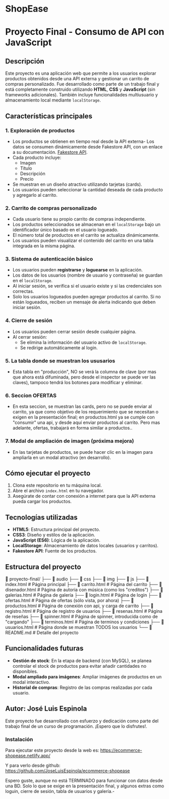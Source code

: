 # ShopEase

# Proyecto Final - Consumo de API con JavaScript

## Descripción
Este proyecto es una aplicación web que permite a los usuarios explorar productos obtenidos desde una API externa y gestionar un carrito de compras personalizado. Fue desarrollado como parte de un trabajo final y está completamente construido utilizando **HTML**, **CSS** y **JavaScript** (sin frameworks adicionales). También incluye funcionalidades multiusuario y almacenamiento local mediante `localStorage`.

## Características principales
### 1. **Exploración de productos**
   - Los productos se obtienen en tiempo real desde la API externa-
   Los datos se consumen dinámicamente desde Fakestore API, con un enlace a su documentación. [Fakestore API](https://fakestoreapi.com/).
   - Cada producto incluye:
     - Imagen
     - Título
     - Descripción
     - Precio
   - Se muestran en un diseño atractivo utilizando tarjetas (cards).
   - Los usuarios pueden seleccionar la cantidad deseada de cada producto y agregarlo al carrito.

### 2. **Carrito de compras personalizado**
   - Cada usuario tiene su propio carrito de compras independiente.
   - Los productos seleccionados se almacenan en el `localStorage` bajo un identificador único basado en el usuario logueado.
   - El número total de productos en el carrito se actualiza dinámicamente.
   - Los usuarios pueden visualizar el contenido del carrito en una tabla integrada en la misma página.

### 3. **Sistema de autenticación básico**
   - Los usuarios pueden **registrarse** y **loguearse** en la aplicación.
   - Los datos de los usuarios (nombre de usuario y contraseña) se guardan en el `localStorage`.
   - Al iniciar sesión, se verifica si el usuario existe y si las credenciales son correctas.
   - Solo los usuarios logueados pueden agregar productos al carrito. Si no están logueados, reciben un mensaje de alerta indicando que deben iniciar sesión.

### 4. **Cierre de sesión**
   - Los usuarios pueden cerrar sesión desde cualquier página.
   - Al cerrar sesión:
     - Se elimina la información del usuario activo de `localStorage`.
     - Se redirige automáticamente al login.

### 5. **La tabla donde se muestran los ususarios**
   - Esta tabla en "producción", NO se verá la columna de clave (por mas que ahora está difuminada, pero desde el inspector se puede ver las claves), tampoco tendrá los botones para modificar y eliminar.

### 6. **Seccion OFERTAS**
   - En esta seccion, se muestran las cards, pero no se puede enviar al carrito, ya que como objetivo de los requerimiento que se necesitan o exigen en la presentación final; en productos.html ya se cumple con "consumir" una api, y desde aquí enviar productos al carrito. Pero mas adelante, ofertas, trabajará en forma similar a productos..


### 7. **Modal de ampliación de imagen (próxima mejora)**
   - En las tarjetas de productos, se puede hacer clic en la imagen para ampliarla en un modal atractivo (en desarrollo).


## Cómo ejecutar el proyecto
1. Clona este repositorio en tu máquina local.
2. Abre el archivo `index.html` en tu navegador.
3. Asegúrate de contar con conexión a internet para que la API externa pueda cargar los productos.

## Tecnologías utilizadas
- **HTML5**: Estructura principal del proyecto.
- **CSS3**: Diseño y estilos de la aplicación.
- **JavaScript (ES6)**: Lógica de la aplicación.
- **LocalStorage**: Almacenamiento de datos locales (usuarios y carritos).
- **Fakestore API**: Fuente de los productos.

## Estructura del proyecto

📂 proyecto-final/
├── 📂 audio
├── 📂 css 
├── 📂 img
├── 📂 js
├── 📄 index.html      # Página principal
├── 📄 carrito.html    # Página del carrito
├── 📄 disenador.html  # Página de autoria con música (como los "creditos")
├── 📄 galerias.html   # Página de galería
├── 📄 login.html      # Página de login
├── 📄 ofertas.html    # Página de ofertas (sólo vista, por ahora)
├── 📄 productos.html  # Página de conexión con api, y carga de carrito
├── 📄 registro.html   # Página de registro de usuarios
├── 📄 resenas.html    # Página de reseñas
├── 📄 spinner.html    # Página de spinner, introducida como de "cargando"
├── 📄 terminos.html   # Página de terminos y condiciones
├── 📄 usuarios.html   # Página donde se muestran TODOS los usuarios
└── 📄 README.md       # Detalle del proyecto

## Funcionalidades futuras
- **Gestión de stock**: En la etapa de backend (con MySQL), se planea controlar el stock de productos para evitar añadir cantidades no disponibles.
- **Modal ampliado para imágenes**: Ampliar imágenes de productos en un modal interactivo.
- **Historial de compras**: Registro de las compras realizadas por cada usuario.

## Autor: José Luis Espinola
Este proyecto fue desarrollado con esfuerzo y dedicación como parte del trabajo final de un curso de programación. ¡Espero que lo disfrutes!.


### Instalación
Para ejecutar este proyecto desde la web es:
https://ecommerce-shopease.netlify.app/

Y para verlo desde github:
https://github.com/JoseLuisEspinola/ecommerce-shopease

Espero guste, aunque no está TERMINADO para funcionar con datos desde una BD. Solo lo que se exige en la presentación final, y algunos extras como loguin, cierre de sesión, tabla de usuarios y galería.-